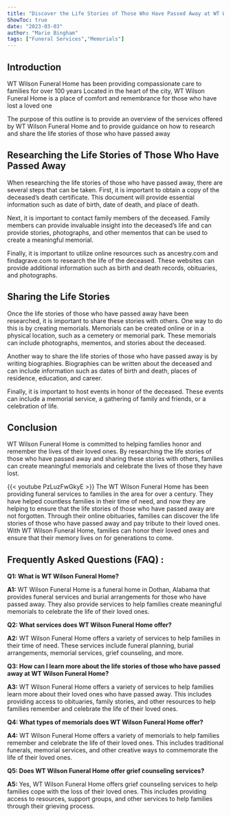 ```yaml
---
title: "Discover the Life Stories of Those Who Have Passed Away at WT Wilson Funeral Home"
ShowToc: true 
date: "2023-03-03"
author: "Marie Bingham" 
tags: ["Funeral Services","Memorials"]
---
```

## Introduction
WT Wilson Funeral Home has been providing compassionate care to families for over 100 years Located in the heart of the city, WT Wilson Funeral Home is a place of comfort and remembrance for those who have lost a loved one 

The purpose of this outline is to provide an overview of the services offered by WT Wilson Funeral Home and to provide guidance on how to research and share the life stories of those who have passed away 

## Researching the Life Stories of Those Who Have Passed Away
When researching the life stories of those who have passed away, there are several steps that can be taken. First, it is important to obtain a copy of the deceased’s death certificate. This document will provide essential information such as date of birth, date of death, and place of death. 

Next, it is important to contact family members of the deceased. Family members can provide invaluable insight into the deceased’s life and can provide stories, photographs, and other mementos that can be used to create a meaningful memorial. 

Finally, it is important to utilize online resources such as ancestry.com and findagrave.com to research the life of the deceased. These websites can provide additional information such as birth and death records, obituaries, and photographs. 

## Sharing the Life Stories
Once the life stories of those who have passed away have been researched, it is important to share these stories with others. One way to do this is by creating memorials. Memorials can be created online or in a physical location, such as a cemetery or memorial park. These memorials can include photographs, mementos, and stories about the deceased. 

Another way to share the life stories of those who have passed away is by writing biographies. Biographies can be written about the deceased and can include information such as dates of birth and death, places of residence, education, and career. 

Finally, it is important to host events in honor of the deceased. These events can include a memorial service, a gathering of family and friends, or a celebration of life. 

## Conclusion
WT Wilson Funeral Home is committed to helping families honor and remember the lives of their loved ones. By researching the life stories of those who have passed away and sharing these stories with others, families can create meaningful memorials and celebrate the lives of those they have lost.

{{< youtube PzLuzFwGkyE >}} 
The WT Wilson Funeral Home has been providing funeral services to families in the area for over a century. They have helped countless families in their time of need, and now they are helping to ensure that the life stories of those who have passed away are not forgotten. Through their online obituaries, families can discover the life stories of those who have passed away and pay tribute to their loved ones. With WT Wilson Funeral Home, families can honor their loved ones and ensure that their memory lives on for generations to come.

## Frequently Asked Questions (FAQ) :
**Q1: What is WT Wilson Funeral Home?**

**A1:** WT Wilson Funeral Home is a funeral home in Dothan, Alabama that provides funeral services and burial arrangements for those who have passed away. They also provide services to help families create meaningful memorials to celebrate the life of their loved ones. 

**Q2: What services does WT Wilson Funeral Home offer?**

**A2:** WT Wilson Funeral Home offers a variety of services to help families in their time of need. These services include funeral planning, burial arrangements, memorial services, grief counseling, and more. 

**Q3: How can I learn more about the life stories of those who have passed away at WT Wilson Funeral Home?**

**A3:** WT Wilson Funeral Home offers a variety of services to help families learn more about their loved ones who have passed away. This includes providing access to obituaries, family stories, and other resources to help families remember and celebrate the life of their loved ones. 

**Q4: What types of memorials does WT Wilson Funeral Home offer?**

**A4:** WT Wilson Funeral Home offers a variety of memorials to help families remember and celebrate the life of their loved ones. This includes traditional funerals, memorial services, and other creative ways to commemorate the life of their loved ones. 

**Q5: Does WT Wilson Funeral Home offer grief counseling services?**

**A5:** Yes, WT Wilson Funeral Home offers grief counseling services to help families cope with the loss of their loved ones. This includes providing access to resources, support groups, and other services to help families through their grieving process.




